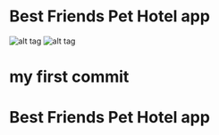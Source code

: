 # Best Friends Pet Hotel app
![alt tag](http://mws3000.com/dog_pictures/promo1.jpg)
![alt tag](http://mws3000.com/dog_pictures/promo2.jpg)

# my first commit

# Best Friends Pet Hotel app

